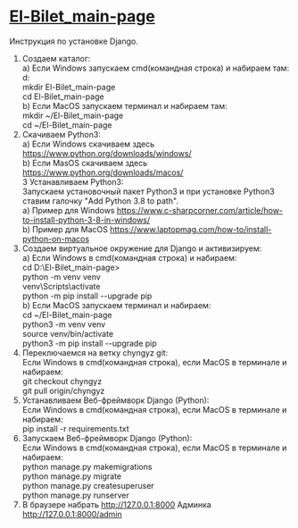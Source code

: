 # [El-Bilet_main-page](https://el-bilet.github.io/El-Bilet_main-page/)

Инструкция по установке Django. <br />
1) Создаем каталог: <br />
  a) Если Windows запускаем cmd(командная строка) и набираем там: <br />
     d: <br />
     mkdir El-Bilet_main-page <br />
     cd El-Bilet_main-page <br />
  b) Если MacOS запускаем терминал и набираем там: <br />
     mkdir ~/El-Bilet_main-page <br />
     cd ~/El-Bilet_main-page <br />
2) Скачиваем Python3: <br />
  a) Если Windows скачиваем здесь https://www.python.org/downloads/windows/ <br />
  b) Если MasOS скачиваем здесь https://www.python.org/downloads/macos/ <br />
3 Устанавливаем Python3: <br />
  Запускаем установочный пакет Python3 и при установке Python3 ставим галочку "Add Python 3.8 to path". <br />
  a) Пример для Windows https://www.c-sharpcorner.com/article/how-to-install-python-3-8-in-windows/  <br />
  b) Пример для MacOS https://www.laptopmag.com/how-to/install-python-on-macos <br />
4) Создаем виртуальное окружение для Django и активизируем: <br />
  a) Если Windows в cmd(командная строка) и набираем:  <br />
    cd D:\El-Bilet_main-page>  <br />
    python -m venv venv <br />
    venv\Scripts\activate <br />
    python -m pip install --upgrade pip <br />
  b) Если MacOS запускаем терминал и набираем: <br />
    cd ~/El-Bilet_main-page <br />
    python3 -m venv venv <br />
    source venv/bin/activate <br />
    python3 -m pip install --upgrade pip <br />
5) Переключаемся на ветку chyngyz git: <br />
  Если Windows в cmd(командная строка), если MacOS в терминале и набираем: <br />
    git checkout chyngyz <br />
    git pull origin/chyngyz <br />
6) Устанавливаем Веб-фреймворк Django (Python): <br />
  Если Windows в cmd(командная строка), если MacOS в терминале и набираем: <br />
    pip install -r requirements.txt <br />
7) Запускаем Веб-фреймворк Django (Python): <br />
  Если Windows в cmd(командная строка), если MacOS в терминале и набираем: <br />
    python manage.py makemigrations <br />
    python manage.py migrate <br />
    python manage.py createsuperuser <br />
    python manage.py runserver <br />
8) В браузере набрать http://127.0.0.1:8000
    Админка http://127.0.0.1:8000/admin

